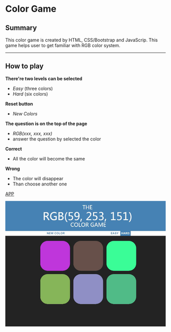 # Color Game

## Summary

This color game is created by HTML, CSS/Bootstrap and JavaScrip.
This game helps user to get familiar with RGB color system.

---

## How to play

**There're two levels can be selected**
- *Easy* (three colors)
- *Hard* (six colors)

**Reset button**
- *New Colors*

**The question is on the top of the page**
- *RGB(xxx, xxx, xxx)*
- answer the question by selected the color 

**Correct**
- All the color will become the same 

**Wrong**
- The color will disappear
- Than choose another one 

[APP](https://yenchieh86.github.io/color_game)

![Show-Img](https://raw.githubusercontent.com/yenchieh86/color_game/master/show_img.jpg)